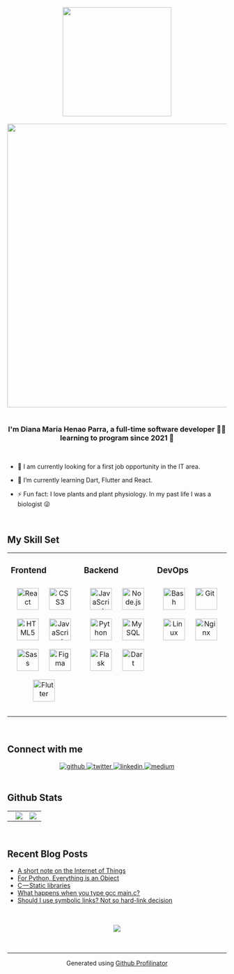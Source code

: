 <div align="center"><img align="center" width=250 src=https://user-images.githubusercontent.com/77861287/164944782-abd68708-76d8-4f1d-891f-a001e0f9f417.png></img></div>

<br/>

<div align="center"><img width=650 src=https://user-images.githubusercontent.com/77861287/165098206-b9c8b477-85e1-40f0-8ffd-e4708a2ce999.png></img></div>
<br/>



### <div align="center">I'm Diana Maria Henao Parra, a full-time software developer 👩‍💻 learning to program since 2021 🚀</div>
<br/> 

- 🔭 I am currently looking for a first job opportunity in the IT area.  
  

- 🌱 I’m currently learning Dart, Flutter and React.  
  

- ⚡ Fun fact: I love plants and plant physiology. In my past life I was a biologist 😜  
  

<br/>  


## My Skill Set  
<table><tr><td valign="top" width="33%">



### Frontend
<div align="center">  
<img style="margin: 10px" src="https://profilinator.rishav.dev/skills-assets/react-original-wordmark.svg" alt="React" height="50" />  
<img style="margin: 10px" src="https://profilinator.rishav.dev/skills-assets/css3-original-wordmark.svg" alt="CSS3" height="50" />  
<img style="margin: 10px" src="https://profilinator.rishav.dev/skills-assets/html5-original-wordmark.svg" alt="HTML5" height="50" />  
<img style="margin: 10px" src="https://profilinator.rishav.dev/skills-assets/javascript-original.svg" alt="JavaScript" height="50" />  
<img style="margin: 10px" src="https://profilinator.rishav.dev/skills-assets/sass-original.svg" alt="Sass" height="50" />  
<img style="margin: 10px" src="https://profilinator.rishav.dev/skills-assets/figma-icon.svg" alt="Figma" height="50" />  
<img style="margin: 10px" src="https://profilinator.rishav.dev/skills-assets/flutterio-icon.svg" alt="Flutter" height="50" />  
</div>  

<div align="center">  
  
</div>
<br/>  
</td><td valign="top" width="33%">



### Backend  
<div align="center">  
<img style="margin: 10px" src="https://profilinator.rishav.dev/skills-assets/javascript-original.svg" alt="JavaScript" height="50" />  
<img style="margin: 10px" src="https://profilinator.rishav.dev/skills-assets/nodejs-original-wordmark.svg" alt="Node.js" height="50" />  
<img style="margin: 10px" src="https://profilinator.rishav.dev/skills-assets/python-original.svg" alt="Python" height="50" />  
<img style="margin: 10px" src="https://profilinator.rishav.dev/skills-assets/mysql-original-wordmark.svg" alt="MySQL" height="50" />  
<img style="margin: 10px" src="https://profilinator.rishav.dev/skills-assets/flask.png" alt="Flask" height="50" />  
<img style="margin: 10px" src="https://profilinator.rishav.dev/skills-assets/dartlang-icon.svg" alt="Dart" height="50" />  
</div>
<br/> 
</td><td valign="top" width="33%">



### DevOps  
<div align="center">  
<img style="margin: 10px" src="https://profilinator.rishav.dev/skills-assets/gnu_bash-icon.svg" alt="Bash" height="50" />  
<img style="margin: 10px" src="https://profilinator.rishav.dev/skills-assets/git-scm-icon.svg" alt="Git" height="50" />  
<img style="margin: 10px" src="https://profilinator.rishav.dev/skills-assets/linux-original.svg" alt="Linux" height="50" />  
<img style="margin: 10px" src="https://profilinator.rishav.dev/skills-assets/nginx-original.svg" alt="Nginx" height="50" />  
</div>
<br/> 
</td></tr></table>  

<br/>  


## Connect with me  
<div align="center">
<a href="https://github.com/dmhenaopa" target="_blank">
<img src=https://img.shields.io/badge/github-%2324292e.svg?&style=for-the-badge&logo=github&logoColor=white alt=github style="margin-bottom: 5px;" />
</a>
<a href="https://twitter.com/henao_pa" target="_blank">
<img src=https://img.shields.io/badge/twitter-%2300acee.svg?&style=for-the-badge&logo=twitter&logoColor=white alt=twitter style="margin-bottom: 5px;" />
</a>
<a href="https://linkedin.com/in/dimhenaopa" target="_blank">
<img src=https://img.shields.io/badge/linkedin-%231E77B5.svg?&style=for-the-badge&logo=linkedin&logoColor=white alt=linkedin style="margin-bottom: 5px;" />
</a>
<a href="https://medium.com/@dmhenaopa" target="_blank">
<img src=https://img.shields.io/badge/medium-%23292929.svg?&style=for-the-badge&logo=medium&logoColor=white alt=medium style="margin-bottom: 5px;" />
</a>  
</div>  
  

<br/>  


## Github Stats
<table  align="center"><tr><td valign="top" width="55%">
  <img src="https://github-readme-stats.vercel.app/api?username=dmhenaopa&show_icons=true&count_private=true&hide_border=true&theme=github_dark" align="right" />  
</td>
<td valign="top" width="45%" align="center">
  <div align="center"><img src="https://github-readme-stats.vercel.app/api/top-langs/?username=dmhenaopa&hide_border=true&layout=compact&theme=github_dark" align="left" /></div>  
</td></tr></table>
<br/>  


## Recent Blog Posts  
<!-- BLOG-POST-LIST:START -->
- [A short note on the Internet of Things](https://dmhenaopa.medium.com/a-short-note-on-the-internet-of-things-b75837e35acc?source=rss-4c705e9feba0------2)
- [For Python, Everything is an Object](https://python.plainenglish.io/for-python-everything-is-an-object-1b2c45cbbea?source=rss-4c705e9feba0------2)
- [C — Static libraries](https://dmhenaopa.medium.com/c-static-libraries-1c3d3d66092d?source=rss-4c705e9feba0------2)
- [What happens when you type gcc main.c?](https://dmhenaopa.medium.com/what-happens-when-you-type-gcc-main-c-9479ebc92195?source=rss-4c705e9feba0------2)
- [Should I use symbolic links? Not so hard-link decision](https://dmhenaopa.medium.com/should-i-use-symbolic-links-not-so-hard-link-decision-1d3c3d7f7ed2?source=rss-4c705e9feba0------2)
<!-- BLOG-POST-LIST:END -->  

<br/>  

  

<br/>  

<div align="center">
<img src="https://komarev.com/ghpvc/?username=dmhenaopa&&style=flat-square" align="center" />
</div>  
  

<br/>  


<br />

----
<div align="center">Generated using <a href="https://profilinator.rishav.dev/" target="_blank">Github Profilinator</a></div>
